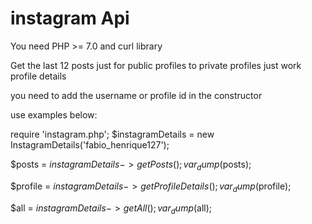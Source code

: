 # instagram Api

You need PHP >= 7.0 and curl library

Get the last 12 posts just for public profiles to private profiles just work profile details

you need to add the username or profile id in the constructor

use examples below:

require 'instagram.php';
$instagramDetails = new InstagramDetails('fabio_henrique127');

$posts = $instagramDetails->getPosts();
var_dump($posts);
    
$profile = $instagramDetails->getProfileDetails();
var_dump($profile);
    
$all = $instagramDetails->getAll();
var_dump($all);  
